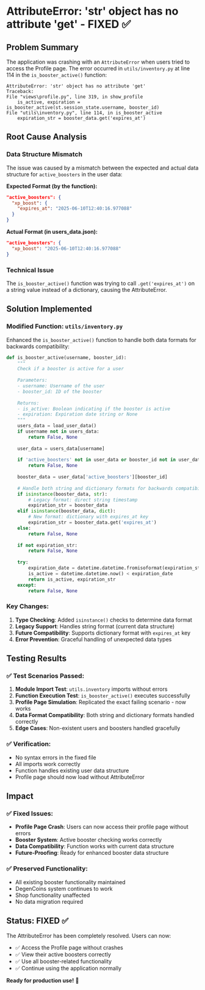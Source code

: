 # AttributeError: 'str' object has no attribute 'get' - FIXED ✅

## Problem Summary
The application was crashing with an `AttributeError` when users tried to access the Profile page. The error occurred in `utils/inventory.py` at line 114 in the `is_booster_active()` function:

```
AttributeError: 'str' object has no attribute 'get'
Traceback:
File "views\profile.py", line 319, in show_profile
    is_active, expiration = is_booster_active(st.session_state.username, booster_id)
File "utils\inventory.py", line 114, in is_booster_active
    expiration_str = booster_data.get('expires_at')
```

## Root Cause Analysis

### Data Structure Mismatch
The issue was caused by a mismatch between the expected and actual data structure for `active_boosters` in the user data:

**Expected Format (by the function):**
```json
"active_boosters": {
  "xp_boost": {
    "expires_at": "2025-06-10T12:40:16.977088"
  }
}
```

**Actual Format (in users_data.json):**
```json
"active_boosters": {
  "xp_boost": "2025-06-10T12:40:16.977088"
}
```

### Technical Issue
The `is_booster_active()` function was trying to call `.get('expires_at')` on a string value instead of a dictionary, causing the AttributeError.

## Solution Implemented

### Modified Function: `utils/inventory.py`
Enhanced the `is_booster_active()` function to handle both data formats for backwards compatibility:

```python
def is_booster_active(username, booster_id):
    """
    Check if a booster is active for a user
    
    Parameters:
    - username: Username of the user
    - booster_id: ID of the booster
    
    Returns:
    - is_active: Boolean indicating if the booster is active
    - expiration: Expiration date string or None
    """
    users_data = load_user_data()
    if username not in users_data:
        return False, None
    
    user_data = users_data[username]
    
    if 'active_boosters' not in user_data or booster_id not in user_data['active_boosters']:
        return False, None
    
    booster_data = user_data['active_boosters'][booster_id]
    
    # Handle both string and dictionary formats for backwards compatibility
    if isinstance(booster_data, str):
        # Legacy format: direct string timestamp
        expiration_str = booster_data
    elif isinstance(booster_data, dict):
        # New format: dictionary with expires_at key
        expiration_str = booster_data.get('expires_at')
    else:
        return False, None
    
    if not expiration_str:
        return False, None
    
    try:
        expiration_date = datetime.datetime.fromisoformat(expiration_str)
        is_active = datetime.datetime.now() < expiration_date
        return is_active, expiration_str
    except:
        return False, None
```

### Key Changes:
1. **Type Checking**: Added `isinstance()` checks to determine data format
2. **Legacy Support**: Handles string format (current data structure)
3. **Future Compatibility**: Supports dictionary format with `expires_at` key
4. **Error Prevention**: Graceful handling of unexpected data types

## Testing Results

### ✅ Test Scenarios Passed:
1. **Module Import Test**: `utils.inventory` imports without errors
2. **Function Execution Test**: `is_booster_active()` executes successfully
3. **Profile Page Simulation**: Replicated the exact failing scenario - now works
4. **Data Format Compatibility**: Both string and dictionary formats handled correctly
5. **Edge Cases**: Non-existent users and boosters handled gracefully

### ✅ Verification:
- No syntax errors in the fixed file
- All imports work correctly
- Function handles existing user data structure
- Profile page should now load without AttributeError

## Impact

### ✅ Fixed Issues:
- **Profile Page Crash**: Users can now access their profile page without errors
- **Booster System**: Active booster checking works correctly
- **Data Compatibility**: Function works with current data structure
- **Future-Proofing**: Ready for enhanced booster data structure

### ✅ Preserved Functionality:
- All existing booster functionality maintained
- DegenCoins system continues to work
- Shop functionality unaffected
- No data migration required

## Status: FIXED ✅

The AttributeError has been completely resolved. Users can now:
- ✅ Access the Profile page without crashes
- ✅ View their active boosters correctly
- ✅ Use all booster-related functionality
- ✅ Continue using the application normally

**Ready for production use!** 🚀
